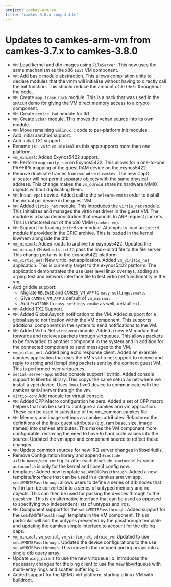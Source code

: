```yaml
---
project: camkes-arm-vm
title: "camkes-3.8.x-compatible"
---
```

# Updates to camkes-arm-vm from camkes-3.7.x to camkes-3.8.0

- `VM`: Load kernel and dtb images using `FileServer`.
  This now uses the same mechanism as the x86 `Init` VM component.
- `VM`: Add basic module abstraction.  This allows compilation units
  to declare modules that the vmm will
  initialise without having to directly call the init function. This
  should reduce the amount of `#ifdefs` throughout the code.
- `VM`: Create `map_frame_hack` module.
  This is a hack that was used in the `SMACCM` demo for giving the VM direct
  memory access to a crypto component.
- `VM`: Create `device_fwd` module for tk1.
- `VM`: Create `vchan` module. This moves the vchan source into its own module.
- `VM`: Move remaining `vmlinux.c` code to per-platform init modules.
- Add initial aarch64 support.
- Add initial TX1 support.
- Rename `tk1_vm` to `vm_minimal` as this app supports more than one platform.
- `vm_minimal`: Added Exynos5422 support.
- `VM`: Perform `map_unity_ram` on Exynos5422.  This allows for
  a one-to-one PA<->IPA mapping of the guest RAM device on the exynos5422.
- Remove duplicate frames from `vm_odroid.camkes`.
  The new CapDL allocator will not permit separate objects with the same
  physical address. This change makes the `vm_odroid` share its hardware MMIO objects
  without duplicating them.
- `VM`: Install `vpci` device. Added call to the `sel4arm-vmm` in order to install the virtual
  pci device in the guest VM.
- `VM`: Added `virtio_net` module.
  This introduces the `virtio_net` module. This initializes and
  manages the virtio net driver in the guest VM. The module
  is a basic demonstration that responds to ARP request packets.
  This is refactored out of the x86 VMM (`camkes-vm`).
- `VM`: Support for loading `initrd` vm module.
  Attempts to load an `initrd` module if provided in the CPIO archive.
  This is loaded in the kernel lowmem alongside the dtb.
- `vm_minimal`: Added rootfs to archive for exynos5422.
  Updated the `vm_minimal` `CMakeLists.txt` to pass the linux-initrd file
  to the file server. This change pertains to the exynos5422
  platform.
- `vm_virtio_net`: New virtio_net application.
  Added `vm_viritio_net` application. This is currently target to
  the exynos5422 platform. The application demonstrates the use
  user level linux overlays, adding an arping test and network
  interface file to test virtio net functionality in the vm.
- Add griddle support:
  - Migrate `RELEASE` and `CAMKES_VM_APP` to `easy-settings.cmake`.
  - Give `CAMKES_VM_APP` a default of `vm_minimal`.
  - Add `PLATFORM` to `easy-settings.cmake` as well; default `tx1`.
- `VM`: Added TX2 Support.
- `VM`: Added GlobalAsynch notification to the VM.
  Added support for a global async notification within the VM
  component. This supports additional components in the system to
  send notifications to the VM.
- `VM`: Added Virtio Net `virtqueue` module.
  Added a new VM module that forwards and recieves packets through
  virtqueues. This allows packets to be forwarded to another
  component in the system and in addition for the connected component
  to send messages to the VM.
- `vm_virtio_net`: Added ping echo response client.
  Added an example camkes application that uses the VM's virtio
  net support to recieve and reply to arping and [icmp] ping
  packets sent by the connect guest VM. This is performed over
  virtqueues.
- `serial-server-app`: added console support libvirtio.
  Added console support to libvirtio library.
  This copys the same setup as net where we install
  a vpci device. Uses linux hvc0 device to communicate with
  the camkes serial server through the vm.
- `virtio-con`: Add module for virtual console.
- `VM`: Added CPP Macro configuration helpers.
  Added a set of CPP macro helpers that can be used to configure
  a camkes arm vm application. These can be used in substitute of
  the vm_common.camkes file.
- `VM`: Memory and image settings as camkes attributes.
  Refactored the definitions of the linux guest attributes (e.g. ram
  base, size, image names) into camkes attributes. This makes the
  VM component more configurable, removing the need to have to hard
  code values into the source. Updated the vm apps and component
  source to reflect these changes.
- `VM`: Update common sources for new IRQ server changes in libsel4utils.
- Remove Configuration library and append `#include <<lib_name>/gen_config.h>` after each
    `#include <autoconf.h>` since `autoconf.h` is only for the kernel and libsel4 config now.
- templates: Added new template `seL4VMDTBPassthrough`.
  Added a new template/interface that can be used in a camkes
  arm vm app. `seL4VMDTBPassthrough` allows users to define a series
  of dtb nodes that will in turn be converted into a series of
  untyped memory and irq objects. This can then be used for passing
  the devices through to the guest vm. This is an alternative
  interface that can be used as opposed to specifying two
  independent lists of untypes and irqs.
- `VM`: Component support for the `seL4VMDTBPassthrough`.
  Added support for the `seL4VMDTBPassthrough` template in the VM
  component. This in particular will add the untypes presented by
  the passthrough template and updating the camkes simple interface
  to account for the dtb irq caps.
- `vm_minimal`, `vm_serial`, `vm_virtio_net`, `odroid_vm`: Updated to use `seL4VMDTBPassthrough`.
  Updated the device configurations to the use `seL4VMDTBPassthrough`.
  This converts the untyped and irq arrays into a single dtb query
  array.
- Update `ping_client` to use the new virtqueue lib.
  Introduces the necessary changes for the ping client to use the new
  libvirtqueue with multi-entry rings and scatter buffer logic.
- Added support for the QEMU virt platform, starting a linux VM with buildroot.



